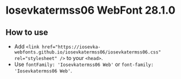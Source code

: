 # Iosevkatermss06 WebFont 28.1.0

## How to use

- Add `<link href="https://iosevka-webfonts.github.io/iosevkatermss06/iosevkatermss06.css" rel="stylesheet" />` to your `<head>`.
- Use `fontFamily: 'Iosevkatermss06 Web'` or `font-family: 'Iosevkatermss06 Web'`.
